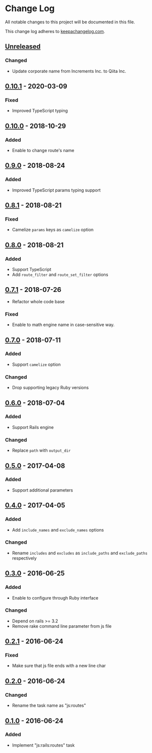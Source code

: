 # Change Log

All notable changes to this project will be documented in this file.

This change log adheres to [keepachangelog.com](http://keepachangelog.com).

## [Unreleased]

### Changed
- Update corporate name from Increments Inc. to Qiita Inc.

## [0.10.1] - 2020-03-09
### Fixed
- Improved TypeScript typing

## [0.10.0] - 2018-10-29
### Added
- Enable to change route's name

## [0.9.0] - 2018-08-24
### Added
- Improved TypeScript params typing support

## [0.8.1] - 2018-08-21
### Fixed
- Camelize `params` keys as `camelize` option

## [0.8.0] - 2018-08-21
### Added
- Support TypeScript
- Add `route_filter` and `route_set_filter` options

## [0.7.1] - 2018-07-26
- Refactor whole code base

### Fixed
- Enable to math engine name in case-sensitive way.

## [0.7.0] - 2018-07-11
### Added
- Support `camelize` option

### Changed
- Drop supporting legacy Ruby versions

## [0.6.0] - 2018-07-04
### Added
- Support Rails engine

### Changed
- Replace `path` with `output_dir`

## [0.5.0] - 2017-04-08
### Added
- Support additional parameters

## [0.4.0] - 2017-04-05
### Added
- Add `include_names` and `exclude_names` options

### Changed
- Rename `includes` and `excludes` as `include_paths` and `exclude_paths` respectively

## [0.3.0] - 2016-06-25
### Added
- Enable to configure through Ruby interface

### Changed
- Depend on rails >= 3.2
- Remove rake command line parameter from js file

## [0.2.1] - 2016-06-24
### Fixed
- Make sure that js file ends with a new line char

## [0.2.0] - 2016-06-24
### Changed
- Rename the task name as "js:routes"

## [0.1.0] - 2016-06-24
### Added
- Implement "js:rails:routes" task

[Unreleased]: https://github.com/increments/js_rails_routes/compare/v0.10.1...HEAD
[0.10.1]: https://github.com/increments/js_rails_routes/compare/v0.10.0...v0.10.1
[0.10.0]: https://github.com/increments/js_rails_routes/compare/v0.9.0...v0.10.0
[0.9.0]: https://github.com/increments/js_rails_routes/compare/v0.8.1...v0.9.0
[0.8.1]: https://github.com/increments/js_rails_routes/compare/v0.8.0...v0.8.1
[0.8.0]: https://github.com/increments/js_rails_routes/compare/v0.7.1...v0.8.0
[0.7.1]: https://github.com/increments/js_rails_routes/compare/v0.7.0...v0.7.1
[0.7.0]: https://github.com/increments/js_rails_routes/compare/v0.6.0...v0.7.0
[0.6.0]: https://github.com/increments/js_rails_routes/compare/v0.5.0...v0.6.0
[0.5.0]: https://github.com/increments/js_rails_routes/compare/v0.4.0...v0.5.0
[0.4.0]: https://github.com/increments/js_rails_routes/compare/v0.3.0...v0.4.0
[0.3.0]: https://github.com/increments/js_rails_routes/compare/v0.2.1...v0.3.0
[0.2.1]: https://github.com/increments/js_rails_routes/compare/v0.2.0...v0.2.1
[0.2.0]: https://github.com/increments/js_rails_routes/compare/v0.1.0...v0.2.0
[0.1.0]: https://github.com/increments/js_rails_routes/compare/033b945...v0.1.0
